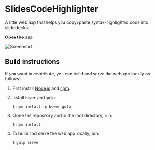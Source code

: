 # SlidesCodeHighlighter
A little web app that helps you copy+paste syntax-highlighted code into slide decks.

**[Open the app](https://romannurik.github.io/SlidesCodeHighlighter/)**

![Screenshot](https://raw.githubusercontent.com/romannurik/SlidesCodeHighlighter/master/screenshot.png)


## Build instructions

If you want to contribute, you can build and serve the web app locally as follows:

  1. First install [Node.js](https://nodejs.org/) and [npm](https://www.npmjs.com/).

  2. Install `bower` and `gulp`:

     ```
     $ npm install -g bower gulp
     ```

  3. Clone the repository and in the root directory, run:

     ```
     $ npm install
     ```

  4. To build and serve the web app locally, run:

     ```
     $ gulp serve
     ```

